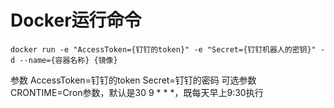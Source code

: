 # Docker运行命令
```shell
docker run -e "AccessToken={钉钉的token}" -e "Secret={钉钉机器人的密钥}" -d --name={容器名称} {镜像}
```
参数
AccessToken=钉钉的token
Secret=钉钉的密码
可选参数
CRONTIME=Cron参数，默认是30 9 * * *，既每天早上9:30执行
